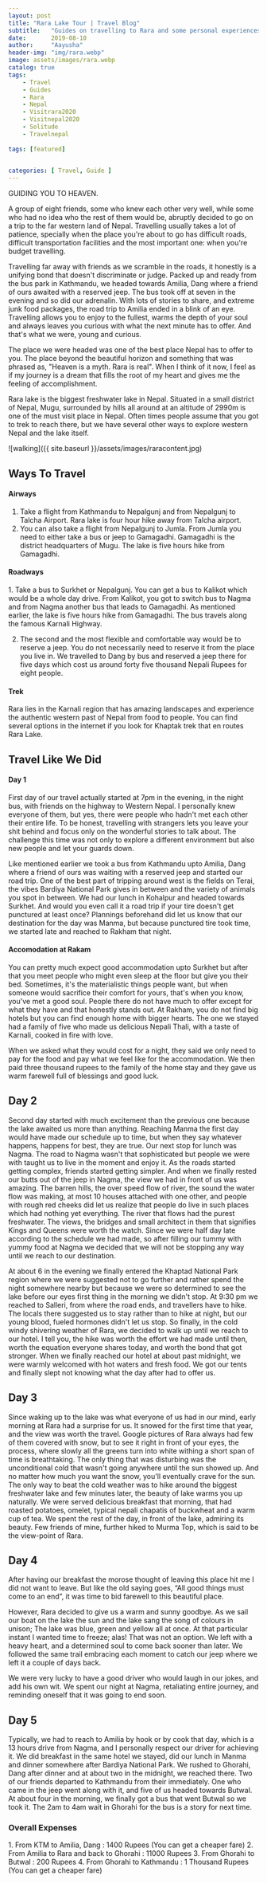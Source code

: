 ```yaml
---
layout: post
title: "Rara Lake Tour | Travel Blog"
subtitle:   "Guides on travelling to Rara and some personal experiences. "
date:       2019-08-10 
author:     "Aayusha"
header-img: "img/rara.webp"
image: assets/images/rara.webp
catalog: true
tags:
    - Travel
    - Guides
    - Rara
    - Nepal
    - Visitrara2020
    - Visitnepal2020
    - Solitude
    - Travelnepal
    
tags: [featured]

  
categories: [ Travel, Guide ]
---
```


GUIDING YOU TO HEAVEN.

A group of eight friends, some who knew each other very well, while some who had no idea who the rest of them would be, abruptly decided to go on a trip to the far western land of Nepal.
Travelling usually takes a lot of patience, specially when the place you're about to go has difficult roads, difficult transportation facilities and the most important one: when you're budget travelling.

Travelling far away with friends as we scramble in the roads, it honestly is a unifying bond that doesn't discriminate or judge. Packed up and ready from the bus park in Kathmandu, we headed towards Amilia, Dang where a friend of ours awaited with a reserved jeep.
The bus took off at seven in the evening and so did our adrenalin. With lots of stories to share, and extreme junk food packages, the road trip to Amilia ended in a blink of an eye.
Travelling allows you to enjoy to the fullest, warms the depth of your soul and always leaves you curious with what the next minute has to offer. And that's what we were, young and curious.

The place we were headed was one of the best place Nepal has to offer to you. The place beyond the beautiful horizon and something that was phrased as, "Heaven is a myth. Rara is real". When I think of it now, I feel as if my journey is a dream that fills
the root of my heart and gives me the feeling of accomplishment.

Rara lake is the biggest freshwater lake in Nepal. Situated in a small district of Nepal, Mugu, surrounded by hills all around at an altitude of 2990m is one of the must visit place in Nepal. Often times people assume that you got to trek to reach there,
but we have several other ways to explore western Nepal and the lake itself.

![walking]({{ site.baseurl }}/assets/images/raracontent.jpg)

<h2 class="text-primary">Ways To Travel</h2> 
 
<h4 class="text-primary">Airways</h4>  

1. Take a flight from Kathmandu to Nepalgunj and from Nepalgunj to Talcha Airport. Rara lake is four hour hike away from Talcha airport. 
2. You can also take a flight from Nepalgunj to Jumla. From Jumla you need to either take a bus or jeep to Gamagadhi. Gamagadhi is the district headquarters of Mugu. The lake is five hours hike from Gamagadhi. 

<h4 class="text-primary">Roadways</h4>  
1. Take a bus to Surkhet or Nepalgunj. You can get a bus to Kalikot which would be a whole day drive. From Kalikot, you got to switch bus to Nagma and from Nagma another bus that leads to Gamagadhi. As mentioned earlier, the lake is five hours hike from Gamagadhi. 
The bus travels along the famous Karnali Highway. 

2. The second and the most flexible and comfortable way would be to reserve a jeep. You do not necessarily need to reserve it from the place you live in. We travelled to Dang by bus and 
reserved a jeep there for five days which cost us around forty five thousand Nepali Rupees for eight people.

<h4 class="text-primary">Trek</h4> 
Rara lies in the Karnali region that has amazing landscapes and experience the authentic western past of Nepal from food to people. 
You can find several options in the internet if you look for Khaptak trek that en routes Rara Lake. 

<h2 class="text-primary">Travel Like We Did</h2> 

<h4 class="text-primary">Day 1</h4> 
First day of our travel actually started at 7pm in the evening, in the night bus, with friends on the highway to Western Nepal. I personally knew everyone of them, but yes, there were people who hadn't met each other their entire life.
To be honest, travelling with strangers lets you leave your shit behind and focus only on the wonderful stories to talk about. The challenge this time was not only to explore a different environment but also new people and let your guards down.

Like mentioned earlier we took a bus from Kathmandu upto Amilia, Dang where a friend of ours was waiting with a reserved jeep and started our road trip.
One of the best part of tripping around west is the fields on Terai, the vibes Bardiya National Park gives in between and the variety of animals you spot in between. We had our lunch in Kohalpur and headed towards Surkhet. And would you even call it a road trip if your tire doesn't get punctured at least once? Plannings beforehand did let us know that our destination for the day was Manma,
but because punctured tire took time, we started late and reached to Rakham that night.

<h4 class="text-primary">Accomodation at Rakam</h4> 
You can pretty much expect good accommodation upto Surkhet but after that you meet people who might even sleep at the floor but give you their bed. Sometimes, it's the materialistic things people want, but when someone would sacrifice their comfort for yours, that's when you know, you've met a good soul. 
People there do not have much to offer except for what they have and that honestly stands out. At Rakham, you do not find big hotels but you can find enough home with bigger hearts. The one we stayed had a family of five who made us delicious Nepali Thali, with a taste of Karnali, cooked in fire with love. 

When we asked what they would cost for a night, they said we only need to pay for the food and pay what we feel like for the accommodation. We then paid three thousand rupees to the family of the home stay and they gave us warm farewell full of blessings and good luck. 

<h2 class="text-primary">Day 2</h2> 

Second day started with much excitement than the previous one because the lake awaited us more than anything. Reaching Manma the first day would have made our schedule up to time, but when they say whatever happens, happens for best, they are true. Our next stop for lunch was Nagma. The road to Nagma wasn't that sophisticated but people we were with taught us to live in the moment and enjoy it. As the roads started getting complex,
friends started getting simpler. And when we finally rested our butts out of the jeep in Nagma, the view we had in front of us was amazing. The barren hills, the over speed flow of river, the sound the water flow was making, at most 10 houses attached with one other, and people with rough red cheeks did let us realize that people do live in such places which had nothing yet everything. The river that flows had the purest freshwater.
The views, the bridges and small architect in them that signifies Kings and Queens were worth the watch. Since we were half day late according to the schedule we had made, so after filling our tummy with yummy food at Nagma we decided that we will not be stopping any way until we reach to our destination.

At about 6 in the evening we finally entered the Khaptad National Park region where we were suggested not to go further and rather spend the night somewhere
nearby but because we were so determined to see the lake before our eyes first thing in the morning we didn't stop. At 9:30 pm we reached to Salleri, from where the road ends, and travellers have to hike. The locals there suggested us to stay rather than to hike at night, but our young blood, fueled hormones didn't let us stop. So finally, in the cold windy shivering weather of Rara, we decided to walk up until we reach to our hotel. I tell you, the hike was worth the effort we had made
until then, worth the equation everyone shares today, and worth the bond that got stronger. When we finally reached our hotel at about past midnight, we were warmly welcomed with hot waters and fresh food. We got our tents and finally slept not knowing what the day after had to offer us.

<h2 class="text-primary">Day 3</h2> 

Since waking up to the lake was what everyone of us had in our mind, early morning at Rara had a surprise for us. It snowed for the first time that year, and the view was worth the travel. Google pictures of Rara always had few of them covered with snow, but to see it right in front of your eyes, the process, where slowly all the greens turn into white withing a short span of time is breathtaking. The only thing that was disturbing was the unconditional cold that 
wasn't going anywhere until the sun showed up. And no matter how much you want the snow, you'll eventually crave for the sun. The only way to beat the cold weather was to hike around the biggest freshwater lake and few minutes later, the beauty of lake warms you up naturally. We were served delicious breakfast that morning, that had roasted potatoes, omelet, typical nepali chapatis of buckwheat and a warm cup of tea. We spent the rest of the day, in front of the lake, 
admiring its beauty. Few friends of mine, further hiked to Murma Top, which is said to be the view-point of Rara. 

<h2 class="text-primary">Day 4</h2> 

After having our breakfast the morose thought of leaving this place hit me I did not want to leave. But like the old saying goes, “All good things must come to an end”, it was time to bid farewell to this beautiful place. 

However, Rara decided to give us a warm and sunny goodbye. As we sail our boat on the lake the sun and the lake sang the song of colours in unison; The lake was blue, green and yellow all at once. At that particular instant I wanted time to freeze; alas! That was not an option. We left with a heavy heart, and a determined soul to come back sooner than later. We followed the same trail embracing each moment to catch our jeep where we left it a couple of days back. 

We were very lucky to have a good driver who would laugh in our jokes, and add his own wit. We spent our night at Nagma, retaliating entire journey, and reminding oneself that it was going to end soon.

<h2 class="text-primary">Day 5</h2> 
Typically, we had to reach to Amilia by hook or by cook that day, which is a 13 hours drive from Nagma, and I personally respect our driver for achieving it. We did breakfast in the same hotel we stayed,
did our lunch in Manma and dinner somewhere after Bardiya National Park. We rushed to Ghorahi, Dang after dinner and at about two in the midnight, we reached there. Two of our friends departed to Kathmandu from their immediately. One who came in the jeep went along with it, and five of us headed towards Butwal. At about four in the morning, we finally got a bus that went Butwal so we took it. The 2am to 4am wait in Ghorahi for the bus is a story for next time.
 
<h3 class="text-primary">Overall Expenses</h3> 
1. From KTM to Amilia, Dang : 1400 Rupees (You can get a cheaper fare)
2. From Amilia to Rara and back to Ghorahi : 11000 Rupees 
3. From Ghorahi to Butwal : 200 Rupees 
4. From Ghorahi to Kathmandu : 1 Thousand Rupees (You can get a cheaper fare)
  


